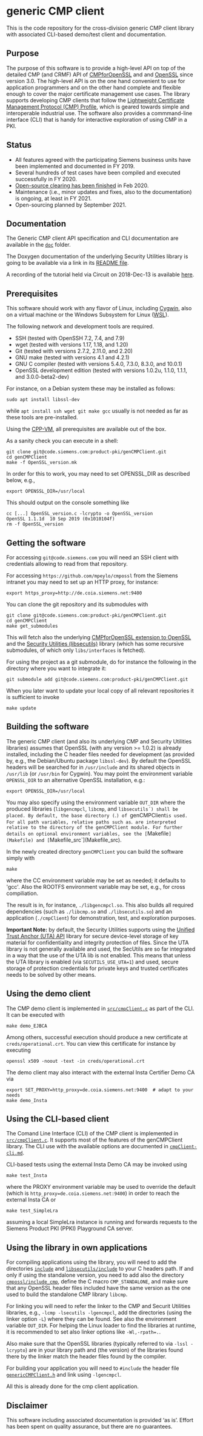# generic CMP client

This is the code repository for the cross-division generic CMP client library
with associated CLI-based demo/test client and documentation.


## Purpose

The purpose of this software is to provide a high-level API
on top of the detailed CMP (and CRMF) API of
[CMPforOpenSSL](https://github.com/mpeylo/cmpossl) and
and [OpenSSL](https://www.openssl.org/) since version 3.0.
The high-level API is on the one hand convenient to use for application
programmers and on the other hand complete and flexible enough
to cover the major certificate management use cases.
The library supports developing CMP clients that follow
the [Lightweight Certificate Management Protocol (CMP) Profile](https://datatracker.ietf.org/doc/html/draft-ietf-lamps-lightweight-cmp-profile),
which is geared towards simple and interoperable industrial use.
The software also provides a commmand-line interface (CLI)
that is handy for interactive exploration of using CMP in a PKI.


## Status

* All features agreed with the participating Siemens business units
have been implemented and documented in FY 2019.
* Several hundreds of test cases have been compiled and executed successfully in FY 2020.
* [Open-source clearing has been finished](https://sw360.siemens.com/group/guest/projects/-/project/detail/a85b052efc1c3d42ebd3ef217fd600a4#/tab-ClearingStatus) in Feb 2020.
* Maintenance (i.e., minor updates and fixes, also to the documentation)
is ongoing, at least in FY 2021.
* Open-sourcing planned by September 2021.


## Documentation

The Generic CMP client API specification and CLI documentation are available in the [`doc`](doc/) folder.

The Doxygen documentation of the underlying Security Utilities library is going to be available
via a link in its [README file](https://github.com/siemens/libsecutils/blob/master/README.md).

A recording of the tutorial held via Circuit on 2018-Dec-13 is available [here](https://myvideo.siemens.com/media/1_f7bjtdba).


## Prerequisites

This software should work with any flavor of Linux, including [Cygwin](https://www.cygwin.com/),
also on a virtual machine or the Windows Subsystem for Linux ([WSL](https://docs.microsoft.com/windows/wsl/about)).

The following network and development tools are required.
* SSH (tested with OpenSSH 7.2, 7.4, and 7.9)
* wget (tested with versions 1.17, 1.18, and 1.20)
* Git (tested with versions 2.7.2, 2.11.0, and 2.20)
* GNU make (tested with versions 4.1 and 4.2.1)
* GNU C compiler (tested with versions 5.4.0, 7.3.0, 8.3.0, and 10.0.1)
* OpenSSL development edition (tested with versions 1.0.2u, 1.1.0, 1.1.1, and 3.0.0-beta2-dev)

For instance, on a Debian system these may be installed as follows:
```
sudo apt install libssl-dev
```
while `apt install ssh wget git make gcc` usually is not needed as far as these tools are pre-installed.

Using the [CPP-VM](https://ccp.siemens.com/docs/meta-siemens/docs/getting-started/), all prerequisites are available out of the box.

As a sanity check you can execute in a shell:
```
git clone git@code.siemens.com:product-pki/genCMPClient.git
cd genCMPClient
make -f OpenSSL_version.mk
```
In order for this to work, you may need to set OPENSSL_DIR as described below,
e.g.,
```
export OPENSSL_DIR=/usr/local
```

This should output on the console something like
```
cc [...] OpenSSL_version.c -lcrypto -o OpenSSL_version
OpenSSL 1.1.1d  10 Sep 2019 (0x1010104f)
rm -f OpenSSL_version
```


## Getting the software

For accessing `git@code.siemens.com` you will need an SSH client with credentials allowing to read from that repository.

For accessing `https://github.com/mpeylo/cmpossl` from the Siemens intranet you may need to set up an HTTP proxy, for instance:
```
export https_proxy=http://de.coia.siemens.net:9400
```
<!---export no_proxy=$no_proxy,code.siemens.com  # not needed since we use SSH for the other (sub-)modules -->

You can clone the git repository and its submodules with
```
git clone git@code.siemens.com:product-pki/genCMPClient.git
cd genCMPClient
make get_submodules
```

This will fetch also the underlying [CMPforOpenSSL extension to OpenSSL](https://github.com/mpeylo/cmpossl) and
the [Security Utilities (libsecutils)](https://github.com/siemens/libsecutils) library
(which has some recursive submodules, of which only `libs/interfaces` is fetched).

For using the project as a git submodule,
do for instance the following in the directory where you want to integrate it:
```
git submodule add git@code.siemens.com:product-pki/genCMPClient.git
```

When you later want to update your local copy of all relevant repositories it is sufficient to invoke
```
make update
```


## Building the software

The generic CMP client (and also its underlying CMP and Security Utilities libraries) assumes that OpenSSL (with any version >= 1.0.2) is already installed,
including the C header files needed for development (as provided by, e.g., the Debian/Ubuntu package `libssl-dev`).
By default the OpenSSL headers will be searched for in `/usr/include` and its shared objects in `/usr/lib` (or `/usr/bin` for Cygwin).
You may point the environment variable `OPENSSL_DIR` to an alternative OpenSSL installation, e.g.:
```
export OPENSSL_DIR=/usr/local
```
You may also specify using the environment variable `OUT_DIR`
where the produced libraries (`libgencmpcl`, `libcmp`, and `libsecutils´)
shall be placed. By default, the base directory (`.`) of `genCMPClient` is used.
For all path variables, relative paths such as `.` are interpreted
relative to the directory of the genCMPClient module.
For further details on optional environment variables,
see the [`Makefile`](Makefile) and [`Makefile_src`](Makefile_src).

In the newly created directory `genCMPClient` you can build the software simply with
```
make
```
where the CC environment variable may be set as needed; it defaults to 'gcc'.
Also the ROOTFS environment variable may be set, e.g., for cross compiliation.

The result is in, for instance, `./libgencmpcl.so`.
This also builds all required dependencies (such as `./libcmp.so` and `./libsecutils.so`) and an application (`./cmpClient`) for demonstration, test, and exploration purposes.

**Important Note:** by default, the Security Utilities supports using the
[Unified Trust Anchor (UTA) API](https://code.siemens.com/hermann.seuschek/uta_api) library
for secure device-level storage of key material for confidentiality and integrity protection of files.
Since the UTA library is not generally available and used, the SecUtils are so far integrated in a way that the use of the UTA lib is not enabled.
This means that unless the UTA library is enabled (via `SECUTILS_USE_UTA=1`) and used,
secure storage of protection credentials for private keys and trusted certificates needs to be solved by other means.


## Using the demo client

The CMP demo client is implemented in [`src/cmpClient.c`](src/cmpClient.c)
as part of the CLI.
It can be executed with
```
make demo_EJBCA
```

Among others, successful execution should produce a new certificate at `creds/operational.crt`.
You can view this certificate for instance by executing
```
openssl x509 -noout -text -in creds/operational.crt
```

The demo client may also interact with the external Insta Certifier Demo CA via
```
export SET_PROXY=http_proxy=de.coia.siemens.net:9400  # adapt to your needs
make demo_Insta
```


## Using the CLI-based client

The Comand Line Interface (CLI) of the CMP client is implemented in
[`src/cmpClient.c`](src/cmpClient.c).
It supports most of the features of the genCMPClient library.
The CLI use with the available options are documented in [`cmpClient-cli.md`](doc/cmpClient-cli.md).

CLI-based tests using the external Insta Demo CA may be invoked using
```
make test_Insta
```
where the PROXY environment variable may be used to override the default (which is `http_proxy=de.coia.siemens.net:9400`) in order to reach the external Insta CA
or
```
make test_SimpleLra
```
assuming a local SimpleLra instance is running and forwards requests to the Siemens Product PKI (PPKI) Playground CA server.


## Using the library in own applications

For compiling applications using the library,
you will need to add the directories [`include`](include/) and
[`libsecutils/include`](https://github.com/siemens/libsecutils/blob/master/include/) to your C headers path.
If and only if using the standalone version, you need to
add also the directory [`cmpossl/include_cmp`](https://github.com/mpeylo/cmpossl/tree/cmp-lib4/include/),
define the C macro `CMP_STANDALONE`, and
make sure that any OpenSSL header files included have the same version
as the one used to build the standalone CMP library `libcmp`.

For linking you will need to
refer the linker to the CMP and Securit Utilities libraries,
e.g., `-lcmp -lsecutils -lgencmpcl`,
add the directories (using the linker option `-L`) where they can be found.
See also the environment variable `OUT_DIR`.
For helping the Linux loader to find the libraries at runtime,
it is recommended to set also linker options like `-Wl,-rpath=.`.

Also make sure that the OpenSSL libraries (typically referred to via `-lssl -lcrypto`) are in your library path and
(the version) of the libraries found there by the linker match the header files found by the compiler.

For building your application you will need to `#include` the header file [`genericCMPClient.h`](include/genericCMPClient.h) and link using `-lgencmpcl`.

All this is already done for the cmp client application.


## Disclaimer

This software including associated documentation is provided ‘as is’.
Effort has been spent on quality assurance, but there are no guarantees.
